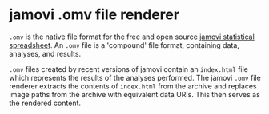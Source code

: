 # jamovi .omv file renderer

`.omv` is the native file format for the free and open source [jamovi statistical spreadsheet](https://www.jamovi.org). An `.omv` file is a 'compound' file format, containing data, analyses, and results.

`.omv` files created by recent versions of jamovi contain an `index.html` file which represents the results of the analyses performed. The jamovi `.omv` file renderer extracts the contents of `index.html` from the archive and replaces image paths from the archive with equivalent data URIs. This then serves as the rendered content.
